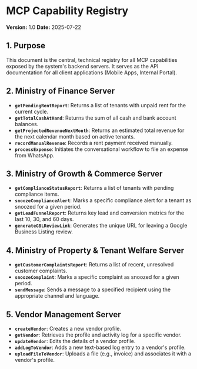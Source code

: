 # MCP Capability Registry

**Version:** 1.0
**Date:** 2025-07-22

## 1. Purpose

This document is the central, technical registry for all MCP capabilities exposed by the system's backend servers. It serves as the API documentation for all client applications (Mobile Apps, Internal Portal).

## 2. Ministry of Finance Server

- **`getPendingRentReport`**: Returns a list of tenants with unpaid rent for the current cycle.
- **`getTotalCashAtHand`**: Returns the sum of all cash and bank account balances.
- **`getProjectedRevenueNextMonth`**: Returns an estimated total revenue for the next calendar month based on active tenants.
- **`recordManualRevenue`**: Records a rent payment received manually.
- **`processExpense`**: Initiates the conversational workflow to file an expense from WhatsApp.

## 3. Ministry of Growth & Commerce Server

- **`getComplianceStatusReport`**: Returns a list of tenants with pending compliance items.
- **`snoozeComplianceAlert`**: Marks a specific compliance alert for a tenant as snoozed for a given period.
- **`getLeadFunnelReport`**: Returns key lead and conversion metrics for the last 10, 30, and 60 days.
- **`generateGBLReviewLink`**: Generates the unique URL for leaving a Google Business Listing review.

## 4. Ministry of Property & Tenant Welfare Server

- **`getCustomerComplaintsReport`**: Returns a list of recent, unresolved customer complaints.
- **`snoozeComplaint`**: Marks a specific complaint as snoozed for a given period.
- **`sendMessage`**: Sends a message to a specified recipient using the appropriate channel and language.

## 5. Vendor Management Server

- **`createVendor`**: Creates a new vendor profile.
- **`getVendor`**: Retrieves the profile and activity log for a specific vendor.
- **`updateVendor`**: Edits the details of a vendor profile.
- **`addLogToVendor`**: Adds a new text-based log entry to a vendor's profile.
- **`uploadFileToVendor`**: Uploads a file (e.g., invoice) and associates it with a vendor's profile.